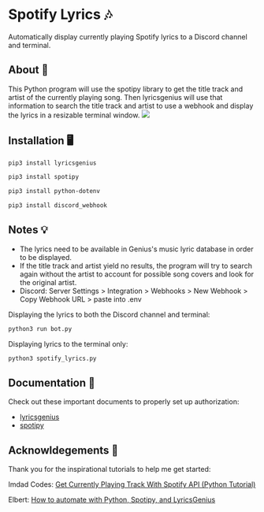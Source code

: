 # Spotify Lyrics :notes:

Automatically display currently playing Spotify lyrics to a Discord channel and terminal.

## About :musical_note:	
This Python program will use the spotipy library to get the title track and artist of the currently playing song. Then lyricsgenius will use that information to search the title track and artist to use a webhook and display the lyrics in a resizable terminal window.
![](demo.gif)


## Installation :desktop_computer:

```bash
pip3 install lyricsgenius
```
```bash
pip3 install spotipy
```
```bash
pip3 install python-dotenv
```

```bash
pip3 install discord_webhook
```
## Notes :bulb:
- The lyrics need to be available in Genius's music lyric database in order to be displayed.
- If the title track and artist yield no results, the program will try to search again without the artist to account for possible song covers and look for the original artist.
- Discord: Server Settings > Integration > Webhooks > New Webhook > Copy Webhook URL > paste into .env

Displaying the lyrics to both the Discord channel and terminal:
```bash
python3 run bot.py
```
Displaying lyrics to the terminal only:
```bash
python3 spotify_lyrics.py
```

## Documentation :book:
Check out these important documents to properly set up authorization:
- [lyricsgenius](https://lyricsgenius.readthedocs.io/en/master/setup.html)
- [spotipy](https://spotipy.readthedocs.io/en/2.19.0/)


## Acknowldegements :star2:
Thank you for the inspirational tutorials to help me get started:

Imdad Codes:
[Get Currently Playing Track With Spotify API (Python Tutorial)](https://www.youtube.com/watch?v=yKz38ThJWqE)

Elbert:
[How to automate with Python, Spotipy, and LyricsGenius](https://www.youtube.com/watch?v=cU8YH2rhN6A)